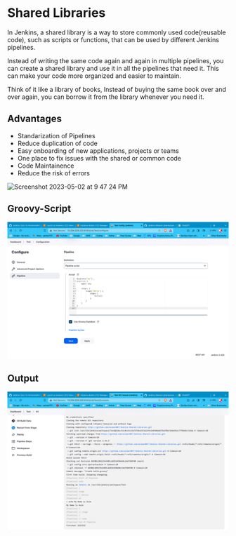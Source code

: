 # Shared Libraries

In Jenkins, a shared library is a way to store commonly used code(reusable code), such as scripts or functions, that can be used by different 
Jenkins pipelines. 

Instead of writing the same code again and again in multiple pipelines, you can create a shared library and use it in all the pipelines
that need it. This can make your code more organized and easier to maintain. 

Think of it like a library of books, Instead of buying the same book over and over again, you can borrow it from the library whenever you need it.

## Advantages

- Standarization of Pipelines
- Reduce duplication of code
- Easy onboarding of new applications, projects or teams
- One place to fix issues with the shared or common code
- Code Maintainence 
- Reduce the risk of errors

![Screenshot 2023-05-02 at 9 47 24 PM](https://user-images.githubusercontent.com/43399466/235724851-90a5cad6-ac0d-428b-9944-93fffea55180.png)

## Groovy-Script
![](https://github.com/asimar007/Jenkins-Shared-Libraries/blob/main/images/Screenshot%202023-08-28%20at%201.36.24%20AM.png?raw=true)

## Output
![](https://github.com/asimar007/Jenkins-Shared-Libraries/blob/main/images/Screenshot%202023-08-28%20at%201.36.46%20AM.png?raw=true)
